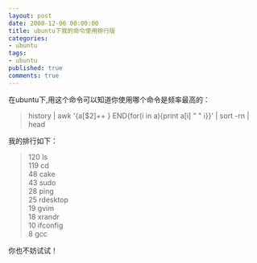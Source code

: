 ```yaml
---
layout: post
date: 2008-12-06 00:00:00
title: ubuntu下我的命令使用排行版
categories:
- ubuntu
tags:
- ubuntu
published: true
comments: true
---
```

<p>在ubuntu下,用这个命令可以知道你使用哪个命令是频率最高的：
<blockquote>history | awk '{a[$2]++ } END{for(i in a){print a[i] " " i}}' | sort -rn | head</blockquote>
我的排行如下：
<blockquote>120 ls<br />
119 cd<br />
48 cake<br />
43 sudo<br />
28 ping<br />
25 rdesktop<br />
19 gvim<br />
18 xrandr<br />
10 ifconfig<br />
8 gcc</blockquote>
你也不妨试试！</p>
